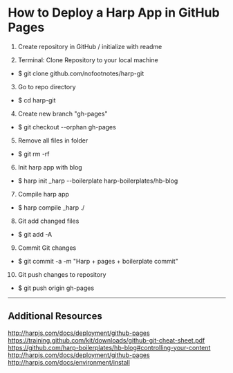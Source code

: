 # How to Deploy a Harp App in GitHub Pages

1. Create repository in GitHub / initialize with readme

2. Terminal: Clone Repository to your local machine
  * $ git clone github.com/nofootnotes/harp-git

3. Go to repo directory
  * $ cd harp-git

4. Create new branch "gh-pages"
  * $ git checkout --orphan gh-pages

5. Remove all files in folder
  * $ git rm -rf

6. Init harp app with blog
 * $ harp init _harp --boilerplate harp-boilerplates/hb-blog

7. Compile harp app
  * $ harp compile _harp ./

8. Git add changed files
  * $ git add -A

9. Commit Git changes
  * $ git commit -a -m "Harp + pages + boilerplate commit"

10. Git push changes to repository
  * $ git push origin gh-pages


----------------------
Additional Resources
----------------------
http://harpjs.com/docs/deployment/github-pages
https://training.github.com/kit/downloads/github-git-cheat-sheet.pdf
https://github.com/harp-boilerplates/hb-blog#controlling-your-content
http://harpjs.com/docs/deployment/github-pages
http://harpjs.com/docs/environment/install
